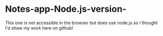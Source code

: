 # Notes-app-Node.js-version-
This one is not accessible in the browser but does use node.js so I thought I'd show my work here on github!
